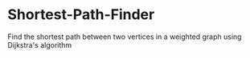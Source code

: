 # Shortest-Path-Finder
Find the shortest path between two vertices in a weighted graph using Dijkstra's algorithm
